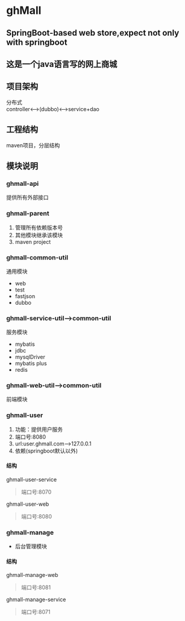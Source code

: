 # ghMall
## SpringBoot-based web store,expect not only with springboot
## 这是一个java语言写的网上商城
## 项目架构
分布式<br>
controller<-->(dubbo)<-->service+dao

## 工程结构
maven项目，分层结构

## 模块说明
### ghmall-api
提供所有外部接口

### ghmall-parent
1. 管理所有依赖版本号
2. 其他模块继承该模块
3. maven project

### ghmall-common-util
通用模块
- web
- test
- fastjson
- dubbo

### ghmall-service-util-->common-util
服务模块
- mybatis
- jdbc
- mysqlDriver
- mybatis plus
- redis
### ghmall-web-util-->common-util
前端模块

### ghmall-user
1. 功能：提供用户服务
2. 端口号:8080
3. url:user.ghmall.com-->127.0.0.1
4. 依赖(springboot默认以外)<br>
#### 结构
 ghmall-user-service
> 端口号:8070

 ghmall-user-web
> 端口号:8080

### ghmall-manage
- 后台管理模块
#### 结构
 ghmall-manage-web
> 端口号:8081

 ghmall-manage-service
> 端口号:8071